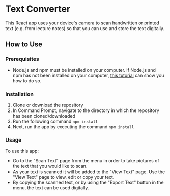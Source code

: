 # Text Converter

This React app uses your device's camera to scan handwritten or printed text (e.g. from lecture notes) so that you can use and store the text digitally.

## How to Use
### Prerequisites
- Node.js and npm must be installed on your computer. If Node.js and npm has not been installed on your computer, [this tutorial](https://www.taniarascia.com/how-to-install-and-use-node-js-and-npm-mac-and-windows/) can show you how to do so.

### Installation
1. Clone or download the repository
2. In Command Prompt, navigate to the directory in which the repository has been cloned/downloaded
3. Run the following command `npm install`
4. Next, run the app by executing the command `npm install`

### Usage
To use this app:
- Go to the "Scan Text" page from the menu in order to take pictures of the text that you would like to scan.
- As your text is scanned it will be added to the "View Text" page. Use the "View Text" page to view, edit or copy your text.
- By copying the scanned text, or by using the "Export Text" button in the menu, the text can be used digitally.

